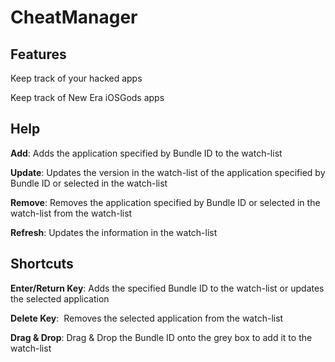 # CheatManager

## Features
Keep track of your hacked apps

Keep track of New Era iOSGods apps

## Help

**Add**: Adds the application specified by Bundle ID to the watch-list

**Update**: Updates the version in the watch-list of the application specified by Bundle ID or selected in the watch-list

**Remove**: Removes the application specified by Bundle ID or selected in the watch-list from the watch-list

**Refresh**: Updates the information in the watch-list




## Shortcuts

**Enter/Return Key**: Adds the specified Bundle ID to the watch-list or updates the selected application

**Delete Key**:  Removes the selected application from the watch-list

**Drag & Drop**: Drag & Drop the Bundle ID onto the grey box to add it to the watch-list
